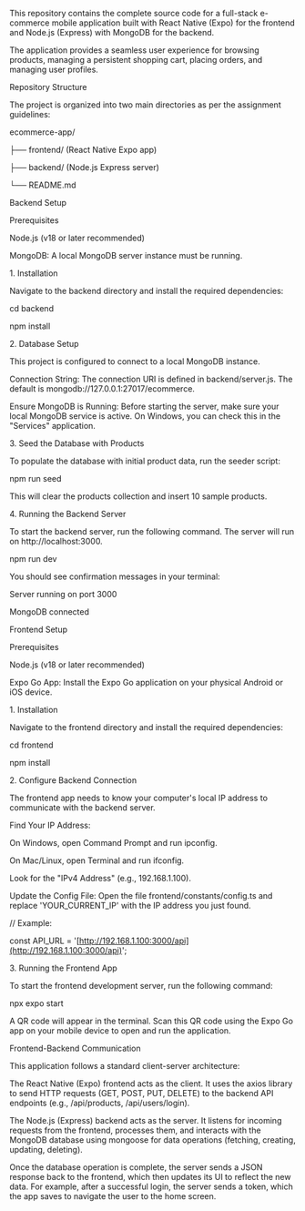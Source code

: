﻿This repository contains the complete source code for a full-stack e-commerce mobile application built with React Native (Expo) for the frontend and Node.js (Express) with MongoDB for the backend.



The application provides a seamless user experience for browsing products, managing a persistent shopping cart, placing orders, and managing user profiles.



Repository Structure



The project is organized into two main directories as per the assignment guidelines:



ecommerce-app/

├── frontend/          (React Native Expo app)

├── backend/           (Node.js Express server)

└── README.md





Backend Setup



Prerequisites



Node.js (v18 or later recommended)



MongoDB: A local MongoDB server instance must be running.



1\. Installation



Navigate to the backend directory and install the required dependencies:



cd backend

npm install





2\. Database Setup



This project is configured to connect to a local MongoDB instance.



Connection String: The connection URI is defined in backend/server.js. The default is mongodb://127.0.0.1:27017/ecommerce.



Ensure MongoDB is Running: Before starting the server, make sure your local MongoDB service is active. On Windows, you can check this in the "Services" application.



3\. Seed the Database with Products



To populate the database with initial product data, run the seeder script:



npm run seed





This will clear the products collection and insert 10 sample products.



4\. Running the Backend Server



To start the backend server, run the following command. The server will run on http://localhost:3000.



npm run dev





You should see confirmation messages in your terminal:



Server running on port 3000

MongoDB connected





Frontend Setup



Prerequisites



Node.js (v18 or later recommended)



Expo Go App: Install the Expo Go application on your physical Android or iOS device.



1\. Installation



Navigate to the frontend directory and install the required dependencies:



cd frontend

npm install





2\. Configure Backend Connection



The frontend app needs to know your computer's local IP address to communicate with the backend server.



Find Your IP Address:



On Windows, open Command Prompt and run ipconfig.



On Mac/Linux, open Terminal and run ifconfig.



Look for the "IPv4 Address" (e.g., 192.168.1.100).



Update the Config File: Open the file frontend/constants/config.ts and replace 'YOUR\_CURRENT\_IP' with the IP address you just found.



// Example:

const API\_URL = '\[http://192.168.1.100:3000/api](http://192.168.1.100:3000/api)';





3\. Running the Frontend App



To start the frontend development server, run the following command:



npx expo start





A QR code will appear in the terminal. Scan this QR code using the Expo Go app on your mobile device to open and run the application.



Frontend-Backend Communication



This application follows a standard client-server architecture:



The React Native (Expo) frontend acts as the client. It uses the axios library to send HTTP requests (GET, POST, PUT, DELETE) to the backend API endpoints (e.g., /api/products, /api/users/login).



The Node.js (Express) backend acts as the server. It listens for incoming requests from the frontend, processes them, and interacts with the MongoDB database using mongoose for data operations (fetching, creating, updating, deleting).



Once the database operation is complete, the server sends a JSON response back to the frontend, which then updates its UI to reflect the new data. For example, after a successful login, the server sends a token, which the app saves to navigate the user to the home screen.





